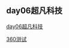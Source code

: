 ## day06超凡科技
<a href="https://leihuangjia.github.io/day06超凡科技/html/超凡科技.html">day06超凡科技</a>

<a href="https://leihuangjia.github.io/day08/html/360.html">360测试</a>
